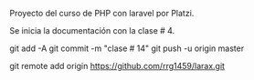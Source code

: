 Proyecto del curso de PHP con laravel por Platzi.

Se inicia la documentación con la clase # 4.

git add -A
git commit -m "clase # 14"
git push -u origin master





git remote add origin https://github.com/rrg1459/larax.git
